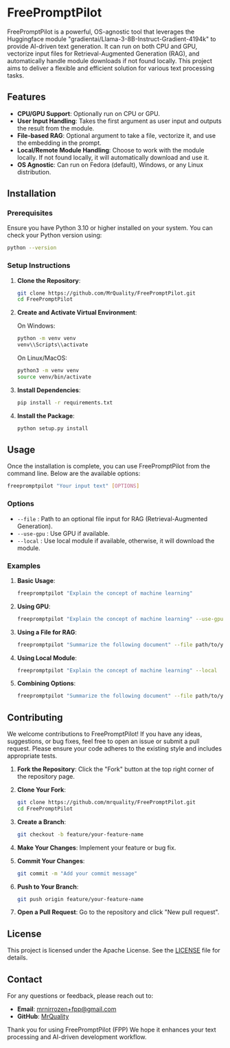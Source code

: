 # FreePromptPilot

FreePromptPilot is a powerful, OS-agnostic tool that leverages the Huggingface module "gradientai/Llama-3-8B-Instruct-Gradient-4194k" to provide AI-driven text generation. It can run on both CPU and GPU, vectorize input files for Retrieval-Augmented Generation (RAG), and automatically handle module downloads if not found locally. This project aims to deliver a flexible and efficient solution for various text processing tasks.

## Features

- **CPU/GPU Support**: Optionally run on CPU or GPU.
- **User Input Handling**: Takes the first argument as user input and outputs the result from the module.
- **File-based RAG**: Optional argument to take a file, vectorize it, and use the embedding in the prompt.
- **Local/Remote Module Handling**: Choose to work with the module locally. If not found locally, it will automatically download and use it.
- **OS Agnostic**: Can run on Fedora (default), Windows, or any Linux distribution.

## Installation

### Prerequisites

Ensure you have Python 3.10 or higher installed on your system. You can check your Python version using:

```sh
python --version
```

### Setup Instructions

1. **Clone the Repository**:

   ```sh
   git clone https://github.com/MrQuality/FreePromptPilot.git
   cd FreePromptPilot
   ```

2. **Create and Activate Virtual Environment**:

   On Windows:
   ```sh
   python -m venv venv
   venv\\Scripts\\activate
   ```

   On Linux/MacOS:
   ```sh
   python3 -m venv venv
   source venv/bin/activate
   ```

3. **Install Dependencies**:

   ```sh
   pip install -r requirements.txt
   ```

4. **Install the Package**:

   ```sh
   python setup.py install
   ```

## Usage

Once the installation is complete, you can use FreePromptPilot from the command line. Below are the available options:

```sh
freepromptpilot "Your input text" [OPTIONS]
```

### Options

- `--file` : Path to an optional file input for RAG (Retrieval-Augmented Generation).
- `--use-gpu` : Use GPU if available.
- `--local` : Use local module if available, otherwise, it will download the module.

### Examples

1. **Basic Usage**:

   ```sh
   freepromptpilot "Explain the concept of machine learning"
   ```

2. **Using GPU**:

   ```sh
   freepromptpilot "Explain the concept of machine learning" --use-gpu
   ```

3. **Using a File for RAG**:

   ```sh
   freepromptpilot "Summarize the following document" --file path/to/your/file.txt
   ```

4. **Using Local Module**:

   ```sh
   freepromptpilot "Explain the concept of machine learning" --local
   ```

5. **Combining Options**:

   ```sh
   freepromptpilot "Summarize the following document" --file path/to/your/file.txt --use-gpu --local
   ```

## Contributing

We welcome contributions to FreePromptPilot! If you have any ideas, suggestions, or bug fixes, feel free to open an issue or submit a pull request. Please ensure your code adheres to the existing style and includes appropriate tests.

1. **Fork the Repository**: Click the "Fork" button at the top right corner of the repository page.
2. **Clone Your Fork**: 

   ```sh
   git clone https://github.com/mrquality/FreePromptPilot.git
   cd FreePromptPilot
   ```
3. **Create a Branch**: 

   ```sh
   git checkout -b feature/your-feature-name
   ```
4. **Make Your Changes**: Implement your feature or bug fix.
5. **Commit Your Changes**: 

   ```sh
   git commit -m "Add your commit message"
   ```
6. **Push to Your Branch**: 

   ```sh
   git push origin feature/your-feature-name
   ```
7. **Open a Pull Request**: Go to the repository and click "New pull request".

## License

This project is licensed under the Apache License. See the [LICENSE](https://github.com/MrQuality/FreePromptPilot/blob/main/LICENSE) file for details.

## Contact

For any questions or feedback, please reach out to:

- **Email**: mrnirrozen+fpp@gmail.com
- **GitHub**: [MrQuality](https://github.com/MrQuality)

Thank you for using FreePromptPilot (FPP) We hope it enhances your text processing and AI-driven development workflow.